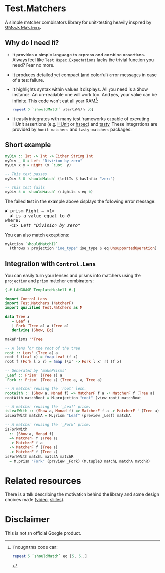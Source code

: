 # Test.Matchers

A simple matcher combinators library for unit-testing heavily inspired
by [GMock
Matchers](https://github.com/google/googletest/blob/master/googlemock/docs/CheatSheet.md#matchers).

## Why do I need it?

  * It provides a simple language to express and combine assertions.
    Always feel like `Test.Hspec.Expectations` lacks the trivial
    function you need? Fear no more.

  * It produces detailed yet compact (and colorful) error messages in
    case of a test failure.

  * It highlights syntax within values it displays. All you need is
    a Show instance. An un-readable one will work too. And yes, your
    value can be infinite. This code won't eat all your RAM[^1]:
    ```haskell
    repeat 5 `shouldMatch` startsWith [6]
    ```

  * It easily integrates with many test frameworks capable of
    executing HUnit assertions
    (e.g. [HUnit](https://github.com/hspec/HUnit#readme) or
    [hspec](https://hspec.github.io)) and
    [tasty](https://github.com/feuerbach/tasty). These integrations
    are provided by `hunit-matchers` and `tasty-matchers` packages.

[^1]: Though this code can:
    ```haskell
    repeat 5 `shouldMatch` eq [5, 5..]
    ```

## Short example

```haskell
myDiv :: Int -> Int -> Either String Int
myDiv _ 0 = Left "Division by zero"
myDiv x y = Right (x `quot` y)

-- This test passes
myDiv 5 0 `shouldMatch` (leftIs $ hasInfix "zero")

-- This test fails
myDiv 5 0 `shouldMatch` (rightIs $ eq 0)
```

The failed test in the example above displays the following error
message:

<pre><span>✘ prism Right</span> ← <1>
  <span>✘ is a value equal to <em>0</em></span>
where:
  <1> <em>Left "Division by zero"</em></pre>

You can also match exceptions:

```haskell
myAction `shouldMatchIO`
  (throws $ projection "ioe_type" ioe_type $ eq UnsupportedOperation)
```

## Integration with `Control.Lens`

You can easily turn your lenses and prisms into matchers using the
`projection` and `prism` matcher combinators:

```haskell
{-# LANGUAGE TemplateHaskell #-}

import Control.Lens
import Test.Matchers (MatcherF)
import qualified Test.Matchers as M

data Tree a
   = Leaf a
   | Fork (Tree a) a (Tree a)
   deriving (Show, Eq)

makePrisms ''Tree

-- A lens for the root of the tree
root :: Lens' (Tree a) a
root f (Leaf x) = fmap Leaf (f x)
root f (Fork l x r) = fmap (\x' -> Fork l x' r) (f x)

-- Generated by 'makePrisms'
_Leaf :: Prism' (Tree a) a
_Fork :: Prism' (Tree a) (Tree a, a, Tree a)

-- A matcher reusing the 'root' lens.
rootWith :: (Show a, Monad f) => MatcherF f a -> MatcherF f (Tree a)
rootWith matchRoot = M.projection "root" (view root) matchRoot

-- A matcher reusing the '_Leaf' prism.
isLeafWith :: (Show a, Monad f) => MatcherF f a -> MatcherF f (Tree a)
isLeafWith matchA = M.prism "Leaf" (preview _Leaf) matchA

-- A matcher reusing the '_Fork' prism.
isForkWith
  :: (Show a, Monad f)
  => MatcherF f (Tree a)
  -> MatcherF f a
  -> MatcherF f (Tree a)
  -> MatcherF f (Tree a)
isForkWith matchL matchA matchR
  = M.prism "Fork" (preview _Fork) (M.tuple3 matchL matchA matchR)
```
# Related resources

There is a talk describing the motivation behind the library and some
design choices made
([video](https://www.youtube.com/watch?v=6F_KYfe442Y),
[slides](https://github.com/meiersi/HaskellerZ/blob/master/meetups/2018-10-25-embracing-the-failure/Slides.pdf)).

# Disclaimer

This is not an official Google product.
